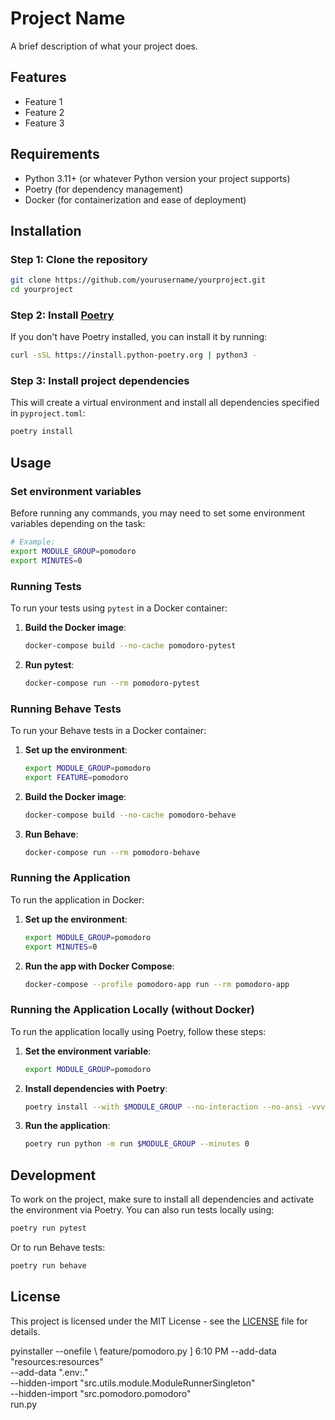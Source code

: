 # Project Name

A brief description of what your project does.

## Features

- Feature 1
- Feature 2
- Feature 3

## Requirements

- Python 3.11+ (or whatever Python version your project supports)
- Poetry (for dependency management)
- Docker (for containerization and ease of deployment)

## Installation

### Step 1: Clone the repository

```bash
git clone https://github.com/yourusername/yourproject.git
cd yourproject
```

### Step 2: Install [Poetry](https://python-poetry.org/docs/#installation)

If you don't have Poetry installed, you can install it by running:

```bash
curl -sSL https://install.python-poetry.org | python3 -
```

### Step 3: Install project dependencies

This will create a virtual environment and install all dependencies specified in `pyproject.toml`:

```bash
poetry install
```

## Usage

### Set environment variables

Before running any commands, you may need to set some environment variables depending on the task:

```bash
# Example:
export MODULE_GROUP=pomodoro
export MINUTES=0
```

### Running Tests

To run your tests using `pytest` in a Docker container:

1. **Build the Docker image**:

    ```bash
    docker-compose build --no-cache pomodoro-pytest
    ```

2. **Run pytest**:

    ```bash
    docker-compose run --rm pomodoro-pytest
    ```

### Running Behave Tests

To run your Behave tests in a Docker container:

1. **Set up the environment**:

    ```bash
    export MODULE_GROUP=pomodoro
    export FEATURE=pomodoro
    ```

2. **Build the Docker image**:

    ```bash
    docker-compose build --no-cache pomodoro-behave
    ```

3. **Run Behave**:

    ```bash
    docker-compose run --rm pomodoro-behave
    ```

### Running the Application

To run the application in Docker:

1. **Set up the environment**:

    ```bash
    export MODULE_GROUP=pomodoro
    export MINUTES=0
    ```

2. **Run the app with Docker Compose**:

    ```bash
    docker-compose --profile pomodoro-app run --rm pomodoro-app
    ```

### Running the Application Locally (without Docker)

To run the application locally using Poetry, follow these steps:

1. **Set the environment variable**:

    ```bash
    export MODULE_GROUP=pomodoro
    ```

2. **Install dependencies with Poetry**:

    ```bash
    poetry install --with $MODULE_GROUP --no-interaction --no-ansi -vvv
    ```

3. **Run the application**:

    ```bash
    poetry run python -m run $MODULE_GROUP --minutes 0
    ```

## Development

To work on the project, make sure to install all dependencies and activate the environment via Poetry. You can also run tests locally using:

```bash
poetry run pytest
```

Or to run Behave tests:

```bash
poetry run behave
```

## License

This project is licensed under the MIT License - see the [LICENSE](LICENSE) file for details.

pyinstaller --onefile \   feature/pomodoro.py ] 6:10 PM
    --add-data "resources:resources" \
    --add-data ".env:." \
    --hidden-import "src.utils.module.ModuleRunnerSingleton" \
    --hidden-import "src.pomodoro.pomodoro" \
    run.py
